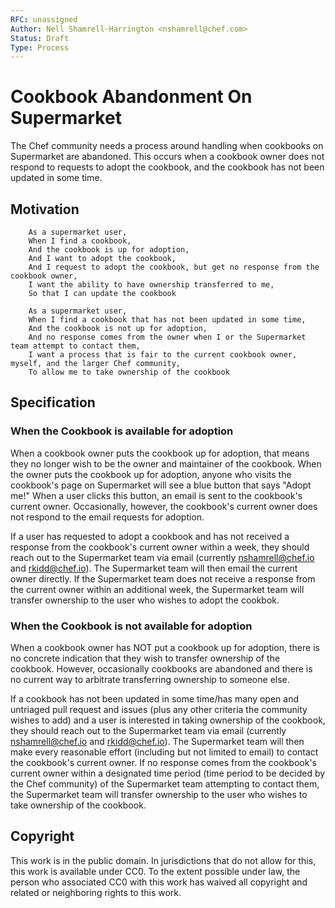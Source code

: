 ```yaml
---
RFC: unassigned
Author: Nell Shamrell-Harrington <nshamrell@chef.com>
Status: Draft
Type: Process
---
```


# Cookbook Abandonment On Supermarket

The Chef community needs a process around handling when cookbooks on Supermarket are abandoned.  This occurs when a cookbook owner does not respond to requests to adopt the cookbook, and the cookbook has not been updated in some time.

## Motivation

```
    As a supermarket user,
    When I find a cookbook,
    And the cookbook is up for adoption,
    And I want to adopt the cookbook,
    And I request to adopt the cookbook, but get no response from the cookbook owner,
    I want the ability to have ownership transferred to me,
    So that I can update the cookbook

    As a supermarket user,
    When I find a cookbook that has not been updated in some time,
    And the cookbook is not up for adoption,
    And no response comes from the owner when I or the Supermarket team attempt to contact them,
    I want a process that is fair to the current cookbook owner, myself, and the larger Chef community,
    To allow me to take ownership of the cookbook
```

## Specification

### When the Cookbook is available for adoption

When a cookbook owner puts the cookbook up for adoption, that means they no longer wish to be the owner and maintainer of the cookbook.  When the owner puts the cookbook up for adoption, anyone who visits the cookbook's page on Supermarket will see a blue button that says "Adopt me!"  When a user clicks this button, an email is sent to the cookbook's current owner.  Occasionally, however, the cookbook's current owner does not respond to the email requests for adoption.

If a user has requested to adopt a cookbook and has not received a response from the cookbook's current owner within a week, they should reach out to the Supermarket team via email (currently nshamrell@chef.io and rkidd@chef.io).  The Supermarket team will then email the current owner directly.  If the Supermarket team does not receive a response from the current owner within an additional week, the Supermarket team will transfer ownership to the user who wishes to adopt the cookbok.

### When the Cookbook is not available for adoption

When a cookbook owner has NOT put a cookbook up for adoption, there is no concrete indication that they wish to transfer ownership of the cookbook.  However, occasionally cookbooks are abandoned and there is no current way to arbitrate transferring ownership to someone else.

If a cookbook has not been updated in some time/has many open and untriaged pull request and issues (plus any other criteria the community wishes to add) and a user is interested in taking ownership of the cookbook, they should reach out to the Supermarket team via email (currently nshamrell@chef.io and rkidd@chef.io).  The Supermarket team will then make every reasonable effort (including but not limited to email) to contact the cookbook's current owner.  If no response comes from the cookbook's current owner within a designated time period (time period to be decided by the Chef community)  of the Supermarket team attempting to contact them, the Supermarket team will transfer ownership to the user who wishes to take ownership of the cookbook.

## Copyright

This work is in the public domain. In jurisdictions that do not allow for this,
this work is available under CC0. To the extent possible under law, the person
who associated CC0 with this work has waived all copyright and related or
neighboring rights to this work.
